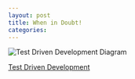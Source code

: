 ```yaml
---
layout: post
title: When in Doubt!
categories: 
---
```


![Test Driven Development Diagram](/images/blog/test_driven_dev_diagram.png)

[Test Driven Development](http://en.wikipedia.org/wiki/Test_driven_development)